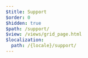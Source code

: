 ```yaml
---
$title: Support
$order: 0
$hidden: true
$path: /support/
$view: /views/grid_page.html
$localization:
  path: /{locale}/support/
---
```

